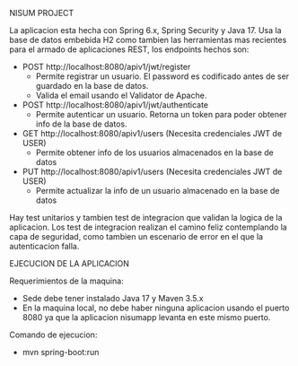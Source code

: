 NISUM PROJECT

La aplicacion esta hecha con Spring 6.x, Spring Security y Java 17.
Usa la base de datos embebida H2 como tambien las herramientas mas recientes para el armado de aplicaciones REST, los
endpoints hechos son:

- POST http://localhost:8080/apiv1/jwt/register
    * Permite registrar un usuario. El password es codificado antes de ser
    guardado en la base de datos.
    * Valida el email usando el Validator de Apache.
- POST http://localhost:8080/apiv1/jwt/authenticate
    * Permite autenticar un usuario. Retorna un token para poder obtener
    info de la base de datos.
- GET http://localhost:8080/apiv1/users (Necesita credenciales JWT de USER)
    * Permite obtener info de los usuarios almacenados en la base de datos
- PUT http://localhost:8080/apiv1/users (Necesita credenciales JWT de USER)
    * Permite actualizar la info de un usuario almacenado en la base de datos
    
Hay test unitarios y tambien test de integracion que validan la logica de la aplicacion.
Los test de integracion realizan el camino feliz contemplando la capa de seguridad,
como tambien un escenario de error en el que la autenticacion falla.


EJECUCION DE LA APLICACION

Requerimientos de la maquina:
- Sede debe tener instalado Java 17 y Maven 3.5.x
- En la maquina local, no debe haber ninguna aplicacion usando el puerto 8080
  ya que la aplicacion nisumapp levanta en este mismo puerto.
  
Comando de ejecucion:
- mvn spring-boot:run
